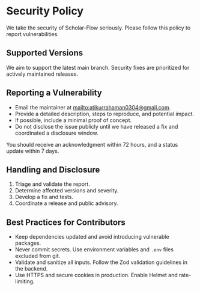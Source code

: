 # Security Policy

We take the security of Scholar-Flow seriously. Please follow this policy to report vulnerabilities.

## Supported Versions

We aim to support the latest main branch. Security fixes are prioritized for actively maintained releases.

## Reporting a Vulnerability

- Email the maintainer at <mailto:atikurrahaman0304@gmail.com>.
- Provide a detailed description, steps to reproduce, and potential impact.
- If possible, include a minimal proof of concept.
- Do not disclose the issue publicly until we have released a fix and coordinated a disclosure window.

You should receive an acknowledgment within 72 hours, and a status update within 7 days.

## Handling and Disclosure

1. Triage and validate the report.
1. Determine affected versions and severity.
1. Develop a fix and tests.
1. Coordinate a release and public advisory.

## Best Practices for Contributors

- Keep dependencies updated and avoid introducing vulnerable packages.
- Never commit secrets. Use environment variables and `.env` files excluded from git.
- Validate and sanitize all inputs. Follow the Zod validation guidelines in the backend.
- Use HTTPS and secure cookies in production. Enable Helmet and rate-limiting.
